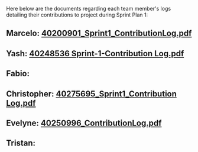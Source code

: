 Here below are the documents regarding each team member's logs detailing their contributions to project during Sprint Plan 1:

## Marcelo: [40200901_Sprint1_ContributionLog.pdf](https://github.com/user-attachments/files/17181697/40200901_Sprint1_ContributionLog.pdf)


## Yash: [40248536 Sprint-1-Contribution Log.pdf](https://github.com/user-attachments/files/17181690/Sprint-1-Contribution.Log.pdf)


## Fabio: 


## Christopher: [40275695_Sprint1_Contribution Log.pdf](https://github.com/user-attachments/files/17180929/40275695_Sprint1_Contribution.Log.pdf)



## Evelyne: [40250996_ContributionLog.pdf](https://github.com/user-attachments/files/17177557/40250996_ContributionLog.pdf)

## Tristan:

